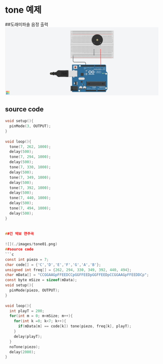 # tone 예제
##도래미파솔 음정 출력
![](./images/tone00.png)
## source code
```c
void setup(){
  pinMode(3, OUTPUT);
}

void loop(){
  tone(7, 262, 1000);
  delay(500);
  tone(7, 294, 1000);
  delay(500);
  tone(7, 330, 1000);
  delay(500);
  tone(7, 349, 1000);
  delay(500);
  tone(7, 392, 1000);
  delay(500);
  tone(7, 440, 1000);
  delay(500);
  tone(7, 494, 1000);
  delay(500);
}


##긴 악보 연주곡

![](./images/tone01.png)
##source code
```c
const int piezo = 7;
char code[] = {'C','D','E','F','G','A','B'};
unsigned int freq[] = {262, 294, 330, 349, 392, 440, 494};
char mData[] = "CCGGAAGpFFEEDCCpGGFFEEDpGGFFEEDpCCGGAAGpFFEEDDCp";
const byte mSize = sizeof(mData);
void setup(){
  pinMode(piezo, OUTPUT);
}

void loop(){
  int playT = 200;
  for(int m = 0; m<mSize; m++){
    for(int k =0; k<7; k++){
      if(mData[m] == code[k]) tone(piezo, freq[k], playT);
    }
    delay(playT);
  }
  noTone(piezo);
  delay(2000);
}
